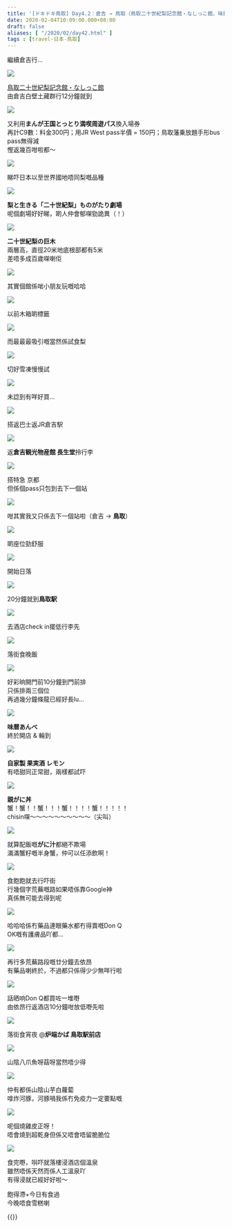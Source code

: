 ```yaml
---
title: '[ドキドキ鳥取] Day4.2：倉吉 → 鳥取（鳥取二十世紀梨記念館・なしっこ館、味暦あんべ、炉端かば 鳥取駅前店）'
date: 2020-02-04T10:09:00.000+08:00
draft: false
aliases: [ "/2020/02/day42.html" ]
tags : [travel-日本-鳥取]
---
```


繼續倉吉行...  

![](/images/tottori4zd1.jpg)

[鳥取二十世紀梨記念館・なしっこ館](https://hidie.net/tottori4zd/)  
由倉吉白壁土藏群行12分鐘就到  

![](/images/tottori4zd4.jpg)

又利用**まんが王国とっとり満喫周遊パス**換入場券  
再計C9數：料金300円；用JR West pass半價 = 150円；鳥取藩乗放題手形bus pass無得減  
慳返幾百咁啦都～  

![](/images/tottori4zd29.jpg)

睇吓日本以至世界國地唔同梨嘅品種  

![](/images/tottori4zd7.jpg)

**梨と生きる「二十世紀梨」ものがたり劇場**  
呢個劇場好好睇，啲人仲會郁㗎勁詭異（！）  

![](/images/tottori4zd5.jpg)

**二十世紀梨の巨木**  
兩層高，直徑20米地底根部都有5米  
差唔多成百歲㗎喇佢  

![](/images/tottori4zd39.jpg)

其實個館係啱小朋友玩嘅哈哈  

![](/images/tottori4zd36.jpg)

以前木箱啲標籤  

![](/images/tottori4zd24.jpg)

而最最最吸引嘅當然係試食梨  

![](/images/tottori4zd25.jpg)

切好雪凍慢慢試  

![](/images/tottori4zd42.jpg)

未諗到有咩好買...  

![](https://ehavpq.ch.files.1drv.com/y4mz3EuRlSj6Xot9kGunSRS9tgaurZYZKXw6gHHKT6XlCWDUr9PkI5RuNVxgsMWlwG2VkAul5w1R5jrfoe6g3hr7Ruj6zTWQtg7b41XpAwypl4oTtHMFtQBnoJGfmMJGEQCXqs6FOD4e4mSG_G9EmKXqfH8PFLxs2MiR177Rayn42hJ2KlyYYPL4lSC3wtNiVM1RTUfMWEhwxV9dSxl8U35Ww?width=660&height=371&cropmode=none)

搭返巴士返JR倉吉駅  

![](https://exarpq.ch.files.1drv.com/y4mWsQEvBYH67n1xUI7gZdOWkGJwnDuG9nGT9PdNhuQrmDd1uFIGvM2p5ua4S8OWQE2Wof0TtIBuSbxC4Y3IYXxtC3caEmZ5oHCJPQiClxQG5MSMdAZNCJwwd-FQBjmCVh7CVy-sGL6ymZG2gIobG5Et4k_JJoGI9kICsWl6zPZ0jRranVv4_lNfGd8GaVOtQpJ15xYHRfm2v55X6KsstKp0A?width=660&height=371&cropmode=none)

返**倉吉観光物産館 長生堂**拎行李  

![](https://exawpq.ch.files.1drv.com/y4mivH6Sn8sR6El_62greNbx0ZN76brxx5ZyW0x-2-AWftUoSCm4JwgEwPl3_xXds3ReYH75Qd1gTVIFixygkDStc554mwvOAJSU1Pvv6CW7v4L_bZ7u5ocvCAsQEDI-6PTTWJIkxiGn5EEPq5wsBPctM9YMnDmxvt3WCbujHgLE_ug0UcewGHBUU_G63A9_tsbpTxfx_2N0wRHUvBGi52mqA?width=660&height=371&cropmode=none)

搭特急 京都  
但係個pass只包到去下一個站  

![](https://exaxpq.ch.files.1drv.com/y4muAirqMIDQudRDC01sMqC3m5sF0nkfOlUJsyjPVtXJ6A5vCJp8M8znLie9sWIkNkaG1YAgXNmgLV5oCZVMIBUQcK2L95jWbpewt9na8myBx2HaLSx4jx3feCaZ91EVL4Tlr2GZOqWftecj4AsUtoml-aq0fIWPj9WsQQNFT4Gm4UMjSnbXTbyy8b3hVLogl1OF4XVXMy7BAJMaN91KBG5-Q?width=660&height=371&cropmode=none)

咁其實我又只係去下一個站啦（倉吉 → **鳥取**）  

![](https://exavpq.ch.files.1drv.com/y4m5OpI3xRDQe-PizYLBcAeJABnTEvq8x44tEeTeo6H8B3xgvYpdp6Rl-b4zv96BCvffGuMU1QuZ5fLexSc0TNqzrCIkAC685ezRvByKN1SVRXYkMd8dyNzwyJMfumt-rRefzvF7VWDJl6fMtCcVXay-mThAQBksMYxKh24uqCFdV08vPUH5R4CKqf-ec-CMkULlsl_0oyLrm0Paz45VFWLbQ?width=660&height=371&cropmode=none)

啲座位勁舒服  

![](https://cnarpq.ch.files.1drv.com/y4mHySsFUKBIWyFLBmSqlDH3zwNIirHOsvXOn5m4IChUkVBkZ98nLzowpcbnZNOpyT2zm9cXM_IXTtd1uuOCDK_6UHfbYaa_eEQ0WXQCwiqGu0anQBwZ6kebNk28x39YnZSM1601CJEu5RYzMyFrQPDgx6JUQCxGuBZ3YihSK9RcMDfKi-h-QT-u4A0zJy3jcRyZEdSs6AyY08ijwK2JXDCVA?width=660&height=371&cropmode=none)

開始日落  

![](https://cnawpq.ch.files.1drv.com/y4mk3OhKQTXd6-1ZFHktlYvTeD7TzWu_MolA0O6HnGgeTMVUmOH4mdoSm5NKrIr4eGuVxpKFMrs6uV850RL1CMQr8sVJJYKXjNIz9GFZTMldgyifivSa1_iRSTo2nqDu3aePelUC-4oMM68EPIfPLr6kRz8Xb0pH5kjA3UYIs9P7_HyPwJCEneAQqNilDX9q0u1fs03LhRYU3tov2vAkYD1Fw?width=660&height=371&cropmode=none)

20分鐘就到**鳥取駅**  

![](https://c3aupq.ch.files.1drv.com/y4m3y-sag8WOO-fEtClRf501eRi8S-TTofX66PcLWZZsvD1FhKuZUH4Lcc5HpzkIcYp4xs8Hzwwnh7eORpLqU3LhExTngXcM_kVzCCAzgGY_ZBeAv5hw4IqtRWSBS97o97klDUgLqzugcRRG53LegqAXbPEfZtlsZO91ansBYK5ScK_RlcgFbEawf499TBq7ekdIx4o0R5xzBmYeXnsbtSWTw?width=660&height=371&cropmode=none)

去酒店check in擺低行李先  

![](https://dhazpq.ch.files.1drv.com/y4mOWhGSoyoYOR3aRQqqkMM6aR72UTYMY-USOVyes4DVW-2TqCF5J97C-GDzxdQehLew3gvhtjyBBS7BHWet51ELtbP2m6S24fae_IKE6Q3klqhCMw6k4qOeub6r_D9xeu7yRrpDtQRXp0ml422CuazW1RcAh2AIudjAWBz3DcwCj1o0vorae0Q6pPHubnSltzgGYzleJgdeWOEQ2FDVihWWw?width=660&height=371&cropmode=none)

落街食晚飯  

![](https://dhawpq.ch.files.1drv.com/y4mwLDBx-uLO5MyPa-ydHPZHlLbwrU-BnmM06LIIzOZ9FsNnw2oVzcVSrr4DGioDQgywtpMIB3KUMZ0JPlG345j_vvzjeV5In77_MKKQq3cSCmMfCFMrjG-anwHrN-CJFjKAGagu0vnrRTKYINBzXGKMDzW-bxAIXezIUQT9v1dmapxoQuFgcKTehQPJrOAZCP81IUfYXNHJvCh17Bs8W1K7A?width=371&height=660&cropmode=none)

好彩晌開門前10分鐘到門前排  
只係排兩三個位  
再過幾分鐘條龍已經好長lu...  

![](https://dhaupq.ch.files.1drv.com/y4mFxlyrByRc1YPdZwIrLdLsabKkpyGQMbMmHRGcL5XpnyAH43rIw27O88N3xVyDqIJr9n4H6iq0hAbwEoflGRYApqC8qrlUOWlxNpYlOMBKVlIKGMwD_osIZHoG5yYa1KjpXxYa3tHFnwVmcLvyYZanSoMvUtwUPCrazuOwAhInhgtIyxTAyrUdM1OIbdEhVKA6AsZw60Jzr1GOhipP_eqtA?width=660&height=371&cropmode=none)

**味暦あんべ**  
終於開店 & 輪到  

![](https://dxavpq.ch.files.1drv.com/y4meSqQQOzih7zb72E4ANoivnUtBEqN5EkOpBaFImxEXL6vUlkq3tcLpPF9rzduCp9JQUMzYMEwnLdnbmNZyRKzFY7iQaWjUX2RQ-Gis9QDlF2Sl0mY3c8iRIbqW7S-2mZ1K3NA95SB2DlwlRKh4CQlEiFSMwKELxjSirLlSRtu5ItU0AJdTdaIKVgbVSGx9sSxZZb31JIxnk-NxafOQwsZqQ?width=660&height=371&cropmode=none)

**自家製 果実酒 レモン**  
有唔甜同正常甜，兩樣都試吓  

![](https://dxatpq.ch.files.1drv.com/y4mC3SWUTg9w4VbraaRziGR-4rXe9b0kw_cWb0_VVzTsFNhMTwsmB_4y7Me1f9VPXkPZB8mE94ko4pw7WqU0ZSZ6KLiRqXQYpmg13bgE5LEZ78gwDyoTYdrate3AsVlx9gfSSz3lyT-N2iHr_lo5K2LoMEecYNVN535WniJEIReu3_rA0MTCnF8M4AgrXSDbJ5aID18cqr5Oe8iyW0wOuN8mg?width=660&height=371&cropmode=none)

**親がに丼**  
蟹！蟹！！蟹！！！蟹！！！！蟹！！！！！  
chisin㗎～～～～～～～～～～（尖叫）  

![](https://dxawpq.ch.files.1drv.com/y4mUEbzgkOKKHiSIFuiT2fVlqdPGjLj1hQyVRRZYq7_dGCWmoNBrsTdEZy9W8yTzxycch0p_2BXEXsQ73xSuwcdseAJ-AC6uQxDHGcGA2s2AXlttc9ea_FgH7-JJGTsZm-V82kUwKUD84dtKLFb0qdaBFC8dFJHnvh1w5rVAuClwS6A8k35hSHuUtoA5fGb_U_xC1qAMQ0mwR6mP1ciLFWWtg?width=660&height=371&cropmode=none)

就算配飯嘅**がに汁**都絕不欺場  
滿滿蟹籽嘅半身蟹，仲可以任添飲啊！  

![](https://dxaypq.ch.files.1drv.com/y4m_Cn-v_lRFEi8SJQJ3OKR4pnuu9yLO5t6DJhoi4nc6ugDPKvoTl47EWKtJdehQKNFK_DYIjHjXIz5NuI_dLNrKXyTYAAZjCBmlSTApJykjzoWW1SIY130OuG80ScvnRapzQdqwGoJ7Yrd-0aArVF-gFRJzPA8FIWQ5RYCb7-YD5s0qqHhKQ0qZnB9jqaAmwFeXp0pkgzvCCecnvl-dr2yIQ?width=660&height=371&cropmode=none)

食飽飽就去行吓街  
行幾個字荒蕪嘅路如果唔係靠Google神  
真係無可能去得到呢  

![](https://bnatpq.ch.files.1drv.com/y4mh3NgvlRENV_Q2MVvoEuaszeSWWXMgm5nhokVUhbBxjgZlWwL0ijUnScRPo20YOCJDrLj1OJKn1ly6ARgwv8oRowFOoqI6YIuStZlfnUyK7sy5z-BXwPlBqwYL94TJGMmrFUYUHTSlIyoJjryPGUOWSWNEstR9X1u2o_fwKWvM0qNI8lz2GLHWfKFQboe-2rHpGdfKcy2s0wrb1JTnNCOHA?width=660&height=371&cropmode=none)

哈哈哈係冇藥品連眼藥水都冇得賣嘅Don Q  
OK嘅有護膚品吖都...  

![](https://bnaxpq.ch.files.1drv.com/y4mqzmKTl5cDuB1S29m_xYfjC1DPUovurDuUhTPcGKMBl8N9Dk-Bx4Xq2lWkCKtOUGjWuZXfqCGc8YNg6wWxP4fLK_qeQMaE99NgbpJMMWbln20VHqgr8ltIoj2GDXmmEC0oc4tsFMvCWTLx_v61j0CkR942PTngZ8RAMlh_DiglPQnwZRSou37dps_i27uV0RrlmNL-TBYjECUtbPdQ41J6w?width=660&height=371&cropmode=none)

再行多荒蕪路段嘅廿分鐘去依昂  
有藥品喇終於，不過都只係得少少無咩行啦  

![](https://bnawpq.ch.files.1drv.com/y4mlbl7Yh58YJoE15svnMiHuFo-EBorTUCygkdfIPnnLDd8r2bCDhaNoEk1SLxIKyShHzRmi_BkANCbZglRFfxNsC0V7CcOghM4AvgJJBh1c-gimSZnYMVTW4kaBgam6WoeLlTbuA9sCL5JBtVoppV63JlCTSWo0QpHOJo-5sJfM209bCUfhR4-6OUxM50tbqUS90feIV49rF8yOkzNXKXY7g?width=660&height=371&cropmode=none)

話晒响Don Q都買咗一堆嘢  
由依昂行返酒店10分鐘咁放低嘢先啦  

![](https://b3aqpq.ch.files.1drv.com/y4mDt2y6yfzcWd-En2Jk1TB93o9683eF8Zw_TJ8z28OmCPGCESRBx-eMCwIGNS96P3BrXAlz6lQkiyiSpuCdUm0uvlsePwVJr8KjcrVeLRM723zmxC3PkFGRD4p0morL3ct0rHvP_EKF3aU1Z5cyP37uBfusViakkx3fQ650D6ZAMdnYIHJiT9wvkXDx0gLQJUC6N2Vr1htelyxQ2FCmPdn4w?width=660&height=371&cropmode=none)

落街食宵夜 @**炉端かば 鳥取駅前店**  

![](https://b3aupq.ch.files.1drv.com/y4m3oCG8xA4mqQ3AzOX-FINZeWHBFk25PYMa_NzcG45FYuPMamG5T-UpSfaXXsl1gFdlVOquuQmmhz0_13WzAPpExXAAv1HVO2rkMsCq4TpBiiI39HncRcQHgRtb6l7fvKzOWRYPFtNHEVcAnAM3D2kSBBJw7qyErqGmJ1jTN79sZltPA5e8VWD0zBtNqBappNKr8a9wXkv9xXo3uPROItbsA?width=660&height=371&cropmode=none)

山陰八爪魚呀菇呀當然唔少得  

![](https://b3aypq.ch.files.1drv.com/y4mH0zanMA7jIsYhGnBWF5QZ09C35ONShBzMMI3yBH_w-l2p4mjGPeUBOBNjO2vk7Vz6mbYK1q7kZteucMOA0jb4LW3zIK9ZROLtr92-_TzyItpKC9fKTxoaTT5tlAuKLnAqflV7eOcrIjlmeSv2fCOEhsxvHakqaDGnfNBTN6MI4aTV9YN-oCws2PDnM3yDF3uph5TskKvk9N0FaNVWh6M4g?width=660&height=371&cropmode=none)

仲有都係山陰山芋白蘿蔔  
嗱炸河豚，河豚喎我係冇免疫力一定要點嘅  

![](https://dnzgbg.ch.files.1drv.com/y4mzEgVTbRd6B4vLst_w_sVn363kbOel1fvdGzzPKuiBwjU57uIhWSWPxro4cNS_qlcvHpQ_4wqw70EDveV_eU3L5S2bgXzqdqhVaZXoMDGYlahh6O9oFYy_7QA8evMx-YFE7lHOOCPWl_StV1QqnWQXPe0H5fBVPYfAQ2UdcgHiA85_3lQutfAeWq-Sz2043oTy5nEmi0ZwKfcB1iiYJOKmQ?width=660&height=371&cropmode=none)

呢個燒雞皮正呀！  
唔會燒到超乾身但係又唔會唔留脆脆位  

![](https://dhaqpq.ch.files.1drv.com/y4m2EX6WdLeBuzGqhm6r1IewvxknED9_P-Ec3RqQzlaoc8H_EQ8u1D6POPysthPbZanXfHnsM3YCC51GwTRa_QrakTwq-mRCr8KCVSSjE28FRksKakSKz-1jDPGBR_-D1a9MM7hJnk1XryFdr_TNfRnQxh9CO45CGfIV6dyF9AlvMqxv5FQkAVI9_A8mL3sMEpI0abwrmUKDrg0MKxjMUuRMA?width=660&height=371&cropmode=none)

食完嘢，唞吓就落樓浸酒店個溫泉  
雖然唔係天然而係人工溫泉吖  
有得浸就已經好好啦～  
  
飽得滯+今日有食過  
今晚唔食雪糕喇  
  

{{<tottori>}}  
